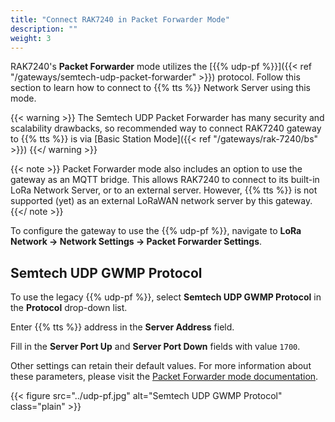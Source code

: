 ```yaml
---
title: "Connect RAK7240 in Packet Forwarder Mode"
description: ""
weight: 3
---
```


RAK7240's **Packet Forwarder** mode utilizes the [{{% udp-pf %}}]({{< ref "/gateways/semtech-udp-packet-forwarder" >}}) protocol. Follow this section to learn how to connect to {{% tts %}} Network Server using this mode.

<!--more-->

{{< warning >}} The Semtech UDP Packet Forwarder has many security and scalability drawbacks, so recommended way to connect RAK7240 gateway to {{% tts %}} is via [Basic Station Mode]({{< ref "/gateways/rak-7240/bs" >}}) {{</ warning >}}

{{< note >}} Packet Forwarder mode also includes an option to use the gateway as an MQTT bridge. This allows RAK7240 to connect to its built-in LoRa Network Server, or to an external server. However, {{% tts %}} is not supported (yet) as an external LoRaWAN network server by this gateway. {{</ note >}}

To configure the gateway to use the {{% udp-pf %}}, navigate to **LoRa Network &#8594; Network Settings &#8594; Packet Forwarder Settings**.

## Semtech UDP GWMP Protocol

To use the legacy {{% udp-pf %}}, select **Semtech UDP GWMP Protocol** in the **Protocol** drop-down list. 

Enter {{% tts %}} address in the **Server Address** field. 

Fill in the **Server Port Up** and **Server Port Down** fields with value `1700`.

Other settings can retain their default values. For more information about these parameters, please visit the [Packet Forwarder mode documentation](https://docs.rakwireless.com/Knowledge-Hub/Learn/WEB-Management-Platform/#packet-forwarder).

{{< figure src="../udp-pf.jpg" alt="Semtech UDP GWMP Protocol" class="plain" >}}
